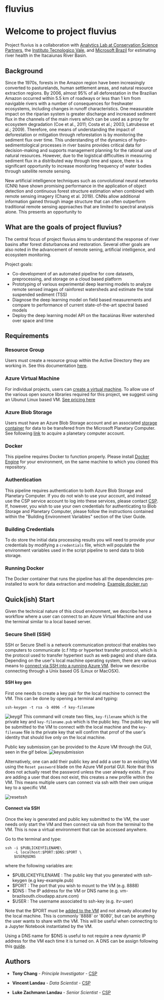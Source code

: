 # fluvius
# Welcome to project fluvius

Project fluvius is a collaboration with [Analytics Lab at Conservation Science Partners](https://analytics-lab.org/), the [Instituto Tecnologico Vale](www.itv.org), and [Microsoft Brazil](https://www.microsoft.com/en-us/ai/ai-for-earth) for estimating river health in the Itacaiunas River Basin.

## Background 
Since the 1970s, forests in the Amazon region have been increasingly converted to pasturelands, human settlement areas, and natural resource extraction regions. By 2006, almost 95% of all deforestation in the Brazilian Amazon occurred within 5.5 km of roadways or less than 1 km from navigable rivers with a number of consequences for freshwater ecosystems, including changes in runoff characteristics. One measurable impact on the riparian system is greater discharge and increased sediment flux in the channels of the main rivers which can be used as a proxy for ecosystem degradation (Coe et al., 2011; Costa et al.; 2003; Latrubesse et al.; 2009). Therefore, one means of understanding the impact of deforestation or mitigation through reforestation is by monitoring the sediment flux over time. This understanding of the dynamics of hydro-sedimentological processes in river basins provides critical data for decision-making and supports management planning for the rational use of natural resources. However, due to the logistical difficulties in measuring sediment flux in a distributed way through time and space, there is a significant opportunity to increase monitoring frequency of water bodies through satellite remote sensing. 

New artificial intelligence techniques such as convolutional neural networks (CNN) have shown promising performance in the application of object detection and continuous forest structure estimation when combined with remote sensing imagery (Chang et al. 2019). CNNs allow additional information gained through image structure that can often outperform traditional remote sensing approaches that are limited to spectral analysis alone. This presents an opportunity to 

## What are the goals of project fluvius?

The central focus of project fluvius aims to understand the response of river basins after forest disturbancea and restoration. Several other goals are also noted in the advancement of remote sening, artificial intelligence, and ecosystem monitoring. 

Project goals:

- Co-development of an automated pipeline for core datasets, preprocessing, and storage on a cloud based platform  
- Prototyping of various experimental deep learning models to analyze remote sensed images of rainforest watersheds and estimate the total suspended sediment (TSS)
- Diagnose the deep learning model on field based measurements and compare to performance of current state-of-the-art spectral based models
- Deploy the deep learning model API on the Itacaiúnas River watershed over space and time

## Requirements

### Resource Group

Users must create a resource group within the Active Directory they are working in. See this documentation [here](https://docs.microsoft.com/en-us/azure/azure-resource-manager/management/manage-resource-groups-portal). 

### Azure Virtual Machine 

For individual projects, users can [create a virtual machine](https://docs.microsoft.com/en-us/azure/virtual-machines/linux/quick-create-portal). To allow use of the various open source libraries required for this project, we suggest using an Ubunut Linux based VM. [See pricing here](https://azure.microsoft.com/en-us/pricing/details/virtual-machines/linux/)

### Azure Blob Storage 

Users must have an Azure Blob Storage account and an associated [storage container](https://docs.microsoft.com/en-us/azure/storage/blobs/storage-blobs-introduction) for data to be transfered from the Microsoft Planetary Computer. See following [link](https://planetarycomputer.microsoft.com/) to acquire a planetary computer account.

### Docker

This pipeline requires Docker to function properly. Please install [Docker Engine](https://docs.docker.com/engine/install/ubuntu/) for your environment, on the same machine to which you cloned this repository.

### Authentication

This pipeline requires authentication to both Azure Blob Storage and Planetary Computer. If you do not wish to use your account, and instead use the CSP service account to log into these services, please contact [CSP](https://www.csp-inc.org/about-us/contact-us/). If, however, you wish to use your own credentials for authenticating to Blob Storage and Planetary Computer, please follow the instructions contained within the "Building Environment Variables" section of the User Guide.

### Building Credentials

To do store the initial data processing results you will need to provide your credentials by modifying a `credentials` file, which will populate the environment variables used in the script pipeline to send data to blob storage.

### Running Docker

The Docker container that runs the pipeline has all the dependencies pre-installed to work for data extraction and modeling. [Example docker run](https://docs.docker.com/engine/reference/run/)

## Quick(ish) Start

Given the technical nature of this cloud environment, we describe here a workflow where a user can connect to an Azure Virtual Machine and use the terminal similar to a local based server. 

### Secure Shell (SSH)

SSH or Secure Shell is a network communication protocol that enables two computers to communicate (c.f http or hypertext transfer protocol, which is the protocol used to transfer hypertext such as web pages) and share data. Depending on the user's local machine operating system, there are various means to [connect via SSH into a running Azure VM](https://docs.microsoft.com/en-us/azure/virtual-machines/linux/mac-create-ssh-keys). Below we describe connecting through a Unix based OS (Linux or MacOSX). 

#### SSH key gen

First one needs to create a key pair for the local machine to connect the VM. This can be done by opening a terminal and typing:

```
ssh-keygen -t rsa -b 4096 -f key-filename
```
![keygif](https://fluviusdata.blob.core.windows.net/example/key_example.gif)
This command will create two files, `key-filename` which is the private key and `key-filename.pub` which is the public key. The public key will be submitted to the VM to connect with the local machine and the `key-filename` file is the private key that will confirm that prrof of the user's identity that should live only on the local machine. 

Public key submission can be provided to the Azure VM through the GUI, seen in the gif below.
![keysubmission](https://fluviusdata.blob.core.windows.net/example/ssh_submission.gif)

Alternatively, one can add their public key and add a user to an existing VM using the `Reset password` blade on the Azure VM portal GUI. Note that this does not actually reset the password unless the user already exists. If you are adding a user that does not exist, this creates a new profile within the VM. This means multiple users can connect via ssh with their own unique key to a specific VM. 

![resetssh](https://fluviusdata.blob.core.windows.net/example/add_user.gif)

#### Connect via SSH

Once the key is generated and public key submitted to the VM, the user needs only start the VM and then connect via ssh from the terminal to the VM. This is now a virtual environment that can be accessed anywhere. 

Go to the terminal and type:

```
ssh -i $PUBLICKEYFILENAME\
    -L localhost:$PORT:$DNS:$PORT \
    $USER@$DNS
```
where the following variables are:

- $PUBLICKEYFILENAME : The public key that you generated with ssh-keygen (e.g key-example.pub)
- $PORT : The port that you wish to mount to the VM (e.g. 8888)
- $DNS : The IP address for the VM or DNS name (e.g. vm-brazilsouth.cloudapp.azure.com)
- $USER : The username associated to ssh-key (e.g. itv-user)

Note that the $PORT must be [added to the VM](https://docs.microsoft.com/en-us/azure/virtual-machines/windows/nsg-quickstart-portal) and not already allocated by the local machine. This is commonly '8888' or '8080', but can be anything the user wants to share with the VM. This will be useful when connecting to a Jupyter Notebook instantiated by the VM. 

Using a DNS name for $DNS is useful to not require a new dynamic IP address for the VM each time it is turned on. A DNS can be assign following this [guide](https://docs.microsoft.com/en-us/azure/virtual-machines/custom-domain#add-custom-domain-to-vm-public-ip-address). 

## Authors

* **Tony Chang** - *Principle Investigator* - [CSP](http://www.csp-inc.org/about-us/core-science-staff/chang-tony/)

* **Vincent Landau** - *Data Scientist* - [CSP](http://www.csp-inc.org/about-us/core-science-staff/landau-vincent/)

* **Luke Zachmann Landau** - *Senior Scientist* - [CSP](http://www.csp-inc.org/about-us/core-science-staff/zachmann-luke/)



